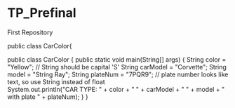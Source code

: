 # TP_Prefinal
First Repository

public class CarColor{

public class CarColor {
    public static void main(String[] args) {
        String color = "Yellow";         // String should be capital 'S'
        String carModel = "Corvette";
        String model = "String Ray";
        String plateNum = "7PQR9";     // plate number looks like text, so use String instead of float   
        System.out.println("CAR TYPE: " + color + " " + carModel + " " + model + " with plate " + plateNum);
   }
}
